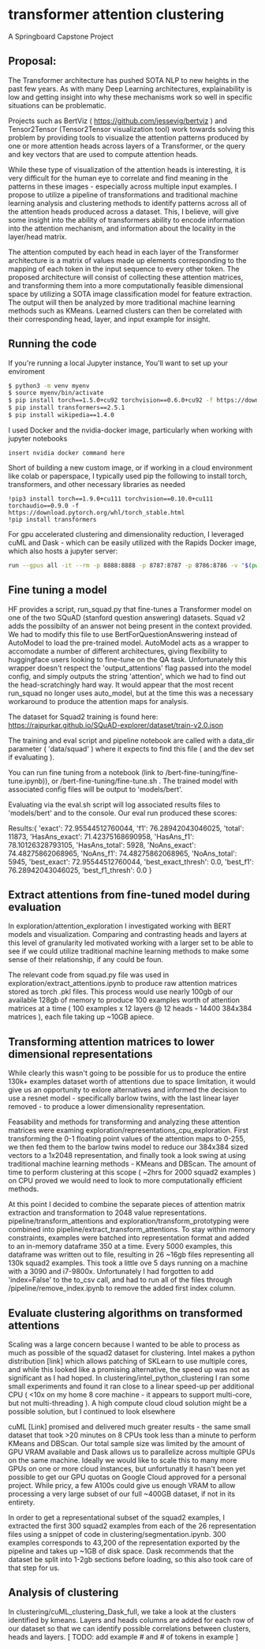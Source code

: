 # transformer attention clustering
A Springboard Capstone Project

## Proposal:
The Transformer architecture has pushed SOTA NLP  to new heights in the past few years.  As with many Deep Learning architectures, explainability is low and getting insight into why these mechanisms work so well in specific situations can be problematic.

Projects such as BertViz ( https://github.com/jessevig/bertviz ) and Tensor2Tensor (Tensor2Tensor visualization tool) work towards solving this problem by providing tools to visualize the attention patterns produced by one or more attention heads across layers of a Transformer, or the query and key vectors that are used to compute attention heads.

While these type of visualization of the attention heads is interesting, it is very difficult for the human eye to correlate and find meaning in the patterns in these images - especially across multiple input examples.  I propose to utilize a pipeline of transformations and traditional machine learning analysis and clustering methods to identify patterns across all of the attention heads produced across a dataset. This, I believe, will give some insight into the ability of transformers ability to encode information into the attention mechanism, and information about the locality in the layer/head matrix.

The attention computed by each head in each layer of the Transformer architecture is a matrix of values made up elements corresponding to the mapping of each token in the input sequence to every other token.  The proposed architecture will consist of collecting these attention matrices, and transforming them into a more computationally feasible dimensional space by utilizing a SOTA image classification model for feature extraction.  The output will then be analyzed by more traditional machine learning methods such as KMeans.  Learned clusters can then be correlated with their corresponding head, layer, and input example for insight. 


## Running the code

If you're running a local Jupyter instance, You'll want to set up your enviroment

``` bash
$ python3 -m venv myenv
$ source myenv/bin/activate
$ pip install torch==1.5.0+cu92 torchvision==0.6.0+cu92 -f https://download.pytorch.org/whl/torch_stable.html
$ pip install transformers==2.5.1
$ pip install wikipedia==1.4.0
```

I used Docker and the nvidia-docker image, particularly when working with jupyter notebooks

```
insert nvidia docker command here
```

Short of building a new custom image, or if working in a cloud environment like colab or paperspace, I typically used pip the following to install torch, transformers, and other necessary libraries as needed

```
!pip3 install torch==1.9.0+cu111 torchvision==0.10.0+cu111 torchaudio==0.9.0 -f https://download.pytorch.org/whl/torch_stable.html
!pip install transformers
```

For gpu accelerated clustering and dimensionality reduction, I leveraged cuML and Dask - which can be easily utilized with the Rapids Docker image, which also hosts a jupyter server:

```bash
run --gpus all -it --rm -p 8888:8888 -p 8787:8787 -p 8786:8786 -v "$(pwd):/rapids/notebooks/host/" rapidsai/rapidsai:21.06-cuda11.0-runtime-ubuntu18.04-py3.7

```


## Fine tuning a model


HF provides a script, run_squad.py that fine-tunes a Transformer model on one of the two SQuAD (stanford question answering) datasets.  Squad v2 adds the possibilty of an answer not being present in the context provided.  We had to modify this file to use BertForQuestionAnswering instead of AutoModel to load the pre-trained model.  AutoModel acts as a wrapper to accomodate a number of different architectures, giving flexibility to huggingface users looking to fine-tune on the QA task.  Unfortunately this wrapper doesn't respect the 'output_attentions' flag passed into the model config, and simply outputs the string 'attention', which we had to find out the head-scratchingly hard way.  It would appear that the most recent run_squad no longer uses auto_model, but at the time this was a necessary workaround to produce the attention maps for analysis.

The dataset for Squad2 training is found here:
https://rajpurkar.github.io/SQuAD-explorer/dataset/train-v2.0.json

The training and eval script and pipeline notebook are called with a data_dir parameter ( 'data/squad' ) where it expects to find this file ( and the dev set if evaluating ).

You can run fine tuning from a notebook (link to /bert-fine-tuning/fine-tune.ipynb)), or /bert-fine-tuning/fine-tune.sh . The trained model with associated config files will be output to 'models/bert'.

Evaluating via the eval.sh script will log associated results files to 'models/bert' and to the console.  Our eval run produced these scores:

Results:{
    'exact': 72.95544512760044,
    'f1': 76.28942043046025,
    'total': 11873,
    'HasAns_exact': 71.42375168690958,
    'HasAns_f1': 78.10126328793105,
    'HasAns_total': 5928,
    'NoAns_exact': 74.48275862068965,
    'NoAns_f1': 74.48275862068965,
    'NoAns_total': 5945,
    'best_exact': 72.95544512760044,
    'best_exact_thresh': 0.0,
    'best_f1': 76.28942043046025,
    'best_f1_thresh': 0.0
} 

## Extract attentions from fine-tuned model during evaluation

In exploration/attention_exploration I investigated working with BERT models and visualization.  Comparing and contrasting heads and layers at this level of granularity led motivated working with a larger set to be able to see if we could utilize traditional machine learning methods to make some sense of their relationship, if any could be foun. 

The relevant code from squad.py file was used in exploration/extract_attentions.ipynb to produce raw attention matrices stored as torch .pkl files.  This process would use nearly 100gb of our available 128gb of memory to produce 100 examples worth of attention matrices at a time ( 100 examples x 12 layers @ 12 heads - 14400 384x384 matrices ), each file taking up ~10GB apiece.

## Transforming attention matrices to lower dimensional representations

While clearly this wasn't going to be possible for us to produce the entire 130k+ examples dataset worth of attentions due to space limitation, it would give us an opportunity to exlore alternatives and informed the decision to use a resnet model - specifically barlow twins, with the last linear layer removed - to produce a lower dimensionality representation. 

Feasability and methods for transforming and analyzing these attention matrices were examing exploration/representations_cpu_exploration.  First transforming the 0-1 floating point values of the attention maps to 0-255, we then fed them to the barlow twins model to reduce our 384x384 sized vectors to a 1x2048 representation, and finally took a look swing at using traditional machine learning methods - KMeans and DBScan.  The amount of time to perform clustering at this scope ( ~2hrs for 2000 squad2 examples ) on CPU proved we would need to look to more computationally efficient methods.

At this point I decided to combine the separate pieces of attention matrix extraction and transformation to 2048 value representations.  pipeline/transform_attentions and exploration/transform_prototyping were combined into pipeline/extract_transform_attentions.  To stay within memory constraints, examples were batched into representation format and added to an in-memory dataframe 350 at a time.  Every 5000 examples, this dataframe was written out to file, resulting in 26 ~16gb files representing all 130k squad2 examples.  This took a little ove 5 days running on a machine with a 3090 and i7-9800x.  Unfortunately I had forgotten to add 'index=False' to the to_csv call, and had to run all of the files through /pipeline/remove_index.ipynb to remove the added first index column.

## Evaluate clustering algorithms on transformed attentions

Scaling was a large concern because I wanted to be able to process as much as possible of the squad2 dataset for clustering.  Intel makes a python distribution [link] which allows patching of SKLearn to use multiple cores, and while this looked like a promising alternative, the speed up was not as significant as I had hoped.  In clustering/intel_python_clustering I ran some small experiments and found it ran close to a linear speed-up per additional CPU ( <10x on my home 8 core machine - it appears to support multi-core, but not multi-threading ).  A high compute cloud cloud solution might be a possible solution, but I continued to look elsewhere 

cuML [Link] promised and delivered much greater results - the same small dataset that took >20 minutes on 8 CPUs took less than a minute to perform KMeans and DBScan.  Our total sample size was limited by the amount of GPU VRAM available and Dask allows us to parallelize across multiple GPUs on the same machine.   Ideally we would like to scale this to many more GPUs on one or more cloud instances, but unfortunatly it hasn't been yet possible to get our GPU quotas on Google Cloud approved for a personal project.  While pricy, a few A100s could give us enough VRAM to allow processing a very large subset of our full ~400GB dataset, if not in its entirety.

In order to get a representational subset of the squad2 examples, I extracted the first 300 squad2 examples from each of the 26 representation files using a snippet of code in clustering/segmentation.ipynb.  300 examples corresponds to 43,200 of the representation exported by the pipeline and takes up ~1GB of disk space.  Dask recommends that the dataset be split into 1-2gb sections before loading, so this also took care of that step for us.

##  Analysis of clustering

In clustering/cuML_clustering_Dask_full, we take a look at the clusters identified by kmeans.  Layers and heads columns are added for each row of our dataset so that we can identify possible correlations between clusters, heads and layers.  [ TODO: add example # and # of tokens in example ]



